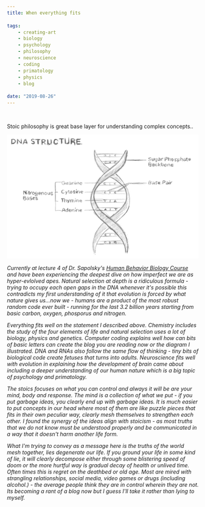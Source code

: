 ```yaml
---
title: When everything fits

tags:
    - creating-art
    - biology
    - psychology
    - philosophy
    - neuroscience
    - coding
    - primatology
    - physics
    - blog

date: "2019-08-26"
---
```

<br/>

Stoic philosophy is great base layer for understanding complex concepts..

![dna](dna.jpg)
<br/>

*Currently at lecture 4 of Dr. Sapolsky's [Human Behavior Biology Course](https://www.youtube.com/playlist?list=PLpXaCv0b7h12LpVunZ361VfCBQSwi_2e8) and have been experiencing the deepest dive on how imperfect we are as hyper-evlolved apes. Natural selection at depth is a ridiculous formula - trying to occupy each open gaps in the DNA whenever it's possible this contradicts my first understanding of it that evolution is forced by what nature gives us...now we - humans are a product of the most robust random code ever built - running for the last 3.2 billion years starting from basic carbon, oxygen, phosporus and nitrogen.*

*Everything fits well on the statement I described above. Chemistry includes the study of the four elements of life and natural selection uses a lot of biology, physics and genetics. Computer coding explains well how can bits of basic letters can create the blog you are reading now or the diagram I illustrated. DNA and RNAs also follow the same flow of thinking - tiny bits of biological code create fetuses that turns into adults. Neuroscience fits well with evolution in explaining how the development of brain came about including a deeper understanding of our human nature which is a big topic of psychology and primatology.*

*The stoics focuses on what you can control and always it will be are your mind, body and response. The mind is a collection of what we put - if you put garbage ideas, you clearly end up with garbage ideas. It is much easier to put concepts in our head where most of them are like puzzle pieces that fits in their own peculiar way, clearly mesh themselves to strengthen each other. I found the synergy of the ideas align with stoicism - as most truths that we do not know must be understood properly and be communicated in a way that it doesn't harm another life form.*

*What I'm trying to convey as a message here is the truths of the world mesh together, lies degenerate our life. If you ground your life in some kind of lie, it will clearly decompose either through some blistering speed of doom or the more hurtful way is gradual decay of health or unlived time. Often times this is regret on the deathbed or old age. Most are mired with strangling relationships, social media, video games or drugs (including alcohol.) - the average people think they are in control wherein they are not. Its becoming a rant of a blog now but I guess I'll take it rather than lying to myself.*